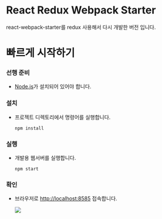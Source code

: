 # React Redux Webpack Starter
react-webpack-starter를 redux 사용해서 다시 개발한 버전 입니다.

# 빠르게 시작하기
### 선행 준비
* [Node.js](https://nodejs.org)가 설치되어 있어야 합니다.

### 설치
* 프로젝트 디렉토리에서 명령어를 실행합니다.

  ```
  npm install
  ```

### 실행
* 개발용 웹서버를 실행합니다.

  ```
  npm start
  ```

### 확인
* 브라우저로 [http://localhost:8585](http://localhost:8585) 접속합니다.

  <img src="http://i.giphy.com/l396Mg8wCujo9AoLe.gif">
